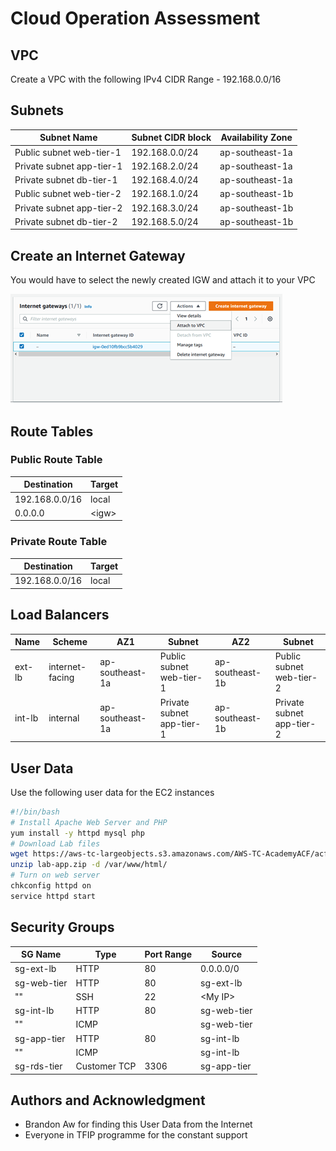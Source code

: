 # Cloud Operation Assessment

## VPC
Create a VPC with the following IPv4 CIDR Range - 192.168.0.0/16

## Subnets
Subnet Name | Subnet CIDR block | Availability Zone 
--- | --- | --- 
Public subnet web-tier-1 | 192.168.0.0/24 | ap-southeast-1a
Private subnet app-tier-1 | 192.168.2.0/24 | ap-southeast-1a
Private subnet db-tier-1 | 192.168.4.0/24 | ap-southeast-1a
Public subnet web-tier-2 | 192.168.1.0/24 | ap-southeast-1b
Private subnet app-tier-2 | 192.168.3.0/24 | ap-southeast-1b
Private subnet db-tier-2 | 192.168.5.0/24 | ap-southeast-1b

## Create an Internet Gateway
You would have to select the newly created IGW and attach it to your VPC

![alt text](https://github.com/buttonbuilds/cloudops/blob/main/images/igw.png?raw=true)

## Route Tables
### Public Route Table
Destination | Target
--- | ---
192.168.0.0/16 | local
0.0.0.0 | \<igw\>
  
### Private Route Table
Destination | Target
--- | ---
192.168.0.0/16 | local

## Load Balancers
Name | Scheme | AZ1 | Subnet | AZ2 | Subnet
--- | --- | --- | --- | --- | ---
ext-lb | internet-facing | ap-southeast-1a | Public subnet web-tier-1 | ap-southeast-1b | Public subnet web-tier-2
int-lb | internal | ap-southeast-1a | Private subnet app-tier-1 | ap-southeast-1b | Private subnet app-tier-2

## User Data
Use the following user data for the EC2 instances

```bash
#!/bin/bash
# Install Apache Web Server and PHP
yum install -y httpd mysql php
# Download Lab files
wget https://aws-tc-largeobjects.s3.amazonaws.com/AWS-TC-AcademyACF/acf-lab3-vpc/lab-app.zip
unzip lab-app.zip -d /var/www/html/
# Turn on web server
chkconfig httpd on
service httpd start
```
## Security Groups
SG Name | Type | Port Range | Source
--- | --- | --- | --- 
sg-ext-lb | HTTP | 80 | 0.0.0.0/0
sg-web-tier | HTTP | 80 | sg-ext-lb
"" | SSH | 22 | \<My IP\>
sg-int-lb | HTTP | 80 | sg-web-tier
"" | ICMP | | sg-web-tier
sg-app-tier | HTTP | 80 | sg-int-lb
"" | ICMP | | sg-int-lb
sg-rds-tier | Customer TCP | 3306 | sg-app-tier

## Authors and Acknowledgment

* Brandon Aw for finding this User Data from the Internet
* Everyone in TFIP programme for the constant support
